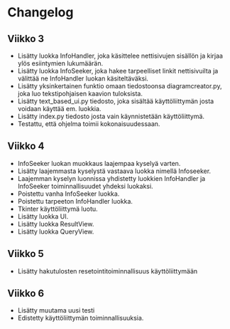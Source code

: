 # Changelog


## Viikko 3
- Lisätty luokka InfoHandler, joka käsittelee nettisivujen sisällön ja kirjaa ylös esiintymien lukumäärän. 
- Lisätty luokka InfoSeeker, joka hakee tarpeelliset linkit nettisivuilta ja välittää ne InfoHandler luokan käsiteltäväksi.
- Lisätty yksinkertainen funktio omaan tiedostoonsa diagramcreator.py, joka luo tekstipohjaisen kaavion tuloksista.
- Lisätty text_based_ui.py tiedosto, joka sisältää käyttöliittymän josta voidaan käyttää em. luokkia.
- Lisätty index.py tiedosto josta vain käynnistetään käyttöliittymä.
- Testattu, että ohjelma toimii kokonaisuudessaan.

## Viikko 4
- InfoSeeker luokan muokkaus laajempaa kyselyä varten.
- Lisätty laajemmasta kyselystä vastaava luokka nimellä Infoseeker.
- Laajemman kyselyn luonnissa yhdistetty luokkien InfoHandler ja InfoSeeker toiminnallisuudet yhdeksi luokaksi.
- Poistettu vanha InfoSeeker luokka.
- Poistettu tarpeeton InfoHandler luokka.
- Tkinter käyttöliittymä luotu.
- Lisätty luokka UI.
- Lisätty luokka ResultView.
- Lisätty luokka QueryView.
## Viikko 5
- Lisätty hakutulosten resetointitoiminnallisuus käyttöliittymään

## Viikko 6
- Lisätty muutama uusi testi
- Edistetty käyttöliittymän toiminnallisuuksia.
